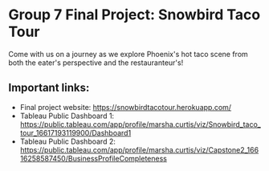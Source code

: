 # Group 7 Final Project:  Snowbird Taco Tour
Come with us on a journey as we explore Phoenix's hot taco scene from both the eater's perspective and the restauranteur's!

## Important links:
- Final project website: https://snowbirdtacotour.herokuapp.com/
- Tableau Public Dashboard 1: https://public.tableau.com/app/profile/marsha.curtis/viz/Snowbird_taco_tour_16617193119900/Dashboard1
- Tableau Public Dashboard 2: https://public.tableau.com/app/profile/marsha.curtis/viz/Capstone2_16616258587450/BusinessProfileCompleteness
